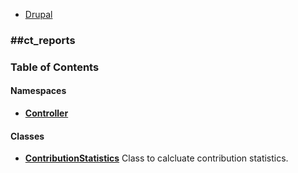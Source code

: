 

- [Drupal](../namespaces/drupal.md)


### ##ct_reports




### Table of Contents


#### Namespaces
- **[Controller](../namespaces/drupal-ct-reports-controller.md)**


#### Classes
- **[ContributionStatistics](../classes/Drupal-ct-reports-ContributionStatistics.md)**
  Class to calcluate contribution statistics.













